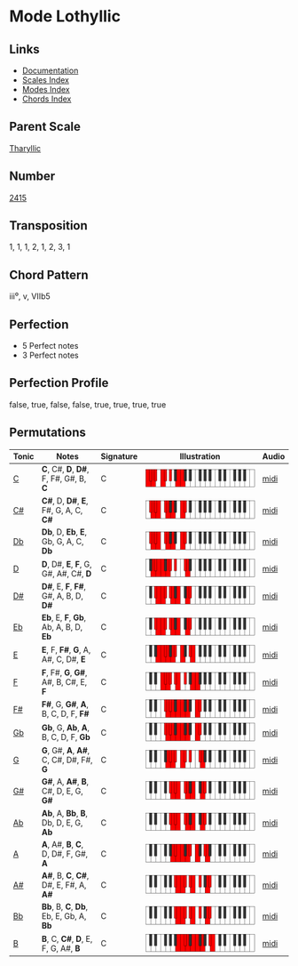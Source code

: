 # Mode Lothyllic

## Links

- [Documentation](README.md)
- [Scales Index](Scales.md)
- [Modes Index](Modes.md)
- [Chords Index](Chords.md)

## Parent Scale

[Tharyllic](ScaleTharyllic.md)

## Number

[2415](https://ianring.com/musictheory/scales/2415)

## Transposition

1, 1, 1, 2, 1, 2, 3, 1

## Chord Pattern

iii⁰, v, VIIb5

## Perfection

- 5 Perfect notes
- 3 Perfect notes

## Perfection Profile

false, true, false, false, true, true, true, true

## Permutations

| Tonic | Notes | Signature | Illustration | Audio |
|-------|-------|-----------|--------------|-------|
| [C](ModeCNaturalLothyllic.md) | **C**, C#, **D**, **D#**, F, F#, G#, B, **C** | C | ![CNaturalLothyllic](ModeCNaturalLothyllic.png) | [midi](https://github.com/edipermadi/music/blob/main/docs/ModeCNaturalLothyllic.mid?raw=true) |
| [C#](ModeCSharpLothyllic.md) | **C#**, D, **D#**, **E**, F#, G, A, C, **C#** | C | ![CSharpLothyllic](ModeCSharpLothyllic.png) | [midi](https://github.com/edipermadi/music/blob/main/docs/ModeCSharpLothyllic.mid?raw=true) |
| [Db](ModeDFlatLothyllic.md) | **Db**, D, **Eb**, **E**, Gb, G, A, C, **Db** | C | ![DFlatLothyllic](ModeDFlatLothyllic.png) | [midi](https://github.com/edipermadi/music/blob/main/docs/ModeDFlatLothyllic.mid?raw=true) |
| [D](ModeDNaturalLothyllic.md) | **D**, D#, **E**, **F**, G, G#, A#, C#, **D** | C | ![DNaturalLothyllic](ModeDNaturalLothyllic.png) | [midi](https://github.com/edipermadi/music/blob/main/docs/ModeDNaturalLothyllic.mid?raw=true) |
| [D#](ModeDSharpLothyllic.md) | **D#**, E, **F**, **F#**, G#, A, B, D, **D#** | C | ![DSharpLothyllic](ModeDSharpLothyllic.png) | [midi](https://github.com/edipermadi/music/blob/main/docs/ModeDSharpLothyllic.mid?raw=true) |
| [Eb](ModeEFlatLothyllic.md) | **Eb**, E, **F**, **Gb**, Ab, A, B, D, **Eb** | C | ![EFlatLothyllic](ModeEFlatLothyllic.png) | [midi](https://github.com/edipermadi/music/blob/main/docs/ModeEFlatLothyllic.mid?raw=true) |
| [E](ModeENaturalLothyllic.md) | **E**, F, **F#**, **G**, A, A#, C, D#, **E** | C | ![ENaturalLothyllic](ModeENaturalLothyllic.png) | [midi](https://github.com/edipermadi/music/blob/main/docs/ModeENaturalLothyllic.mid?raw=true) |
| [F](ModeFNaturalLothyllic.md) | **F**, F#, **G**, **G#**, A#, B, C#, E, **F** | C | ![FNaturalLothyllic](ModeFNaturalLothyllic.png) | [midi](https://github.com/edipermadi/music/blob/main/docs/ModeFNaturalLothyllic.mid?raw=true) |
| [F#](ModeFSharpLothyllic.md) | **F#**, G, **G#**, **A**, B, C, D, F, **F#** | C | ![FSharpLothyllic](ModeFSharpLothyllic.png) | [midi](https://github.com/edipermadi/music/blob/main/docs/ModeFSharpLothyllic.mid?raw=true) |
| [Gb](ModeGFlatLothyllic.md) | **Gb**, G, **Ab**, **A**, B, C, D, F, **Gb** | C | ![GFlatLothyllic](ModeGFlatLothyllic.png) | [midi](https://github.com/edipermadi/music/blob/main/docs/ModeGFlatLothyllic.mid?raw=true) |
| [G](ModeGNaturalLothyllic.md) | **G**, G#, **A**, **A#**, C, C#, D#, F#, **G** | C | ![GNaturalLothyllic](ModeGNaturalLothyllic.png) | [midi](https://github.com/edipermadi/music/blob/main/docs/ModeGNaturalLothyllic.mid?raw=true) |
| [G#](ModeGSharpLothyllic.md) | **G#**, A, **A#**, **B**, C#, D, E, G, **G#** | C | ![GSharpLothyllic](ModeGSharpLothyllic.png) | [midi](https://github.com/edipermadi/music/blob/main/docs/ModeGSharpLothyllic.mid?raw=true) |
| [Ab](ModeAFlatLothyllic.md) | **Ab**, A, **Bb**, **B**, Db, D, E, G, **Ab** | C | ![AFlatLothyllic](ModeAFlatLothyllic.png) | [midi](https://github.com/edipermadi/music/blob/main/docs/ModeAFlatLothyllic.mid?raw=true) |
| [A](ModeANaturalLothyllic.md) | **A**, A#, **B**, **C**, D, D#, F, G#, **A** | C | ![ANaturalLothyllic](ModeANaturalLothyllic.png) | [midi](https://github.com/edipermadi/music/blob/main/docs/ModeANaturalLothyllic.mid?raw=true) |
| [A#](ModeASharpLothyllic.md) | **A#**, B, **C**, **C#**, D#, E, F#, A, **A#** | C | ![ASharpLothyllic](ModeASharpLothyllic.png) | [midi](https://github.com/edipermadi/music/blob/main/docs/ModeASharpLothyllic.mid?raw=true) |
| [Bb](ModeBFlatLothyllic.md) | **Bb**, B, **C**, **Db**, Eb, E, Gb, A, **Bb** | C | ![BFlatLothyllic](ModeBFlatLothyllic.png) | [midi](https://github.com/edipermadi/music/blob/main/docs/ModeBFlatLothyllic.mid?raw=true) |
| [B](ModeBNaturalLothyllic.md) | **B**, C, **C#**, **D**, E, F, G, A#, **B** | C | ![BNaturalLothyllic](ModeBNaturalLothyllic.png) | [midi](https://github.com/edipermadi/music/blob/main/docs/ModeBNaturalLothyllic.mid?raw=true) |
